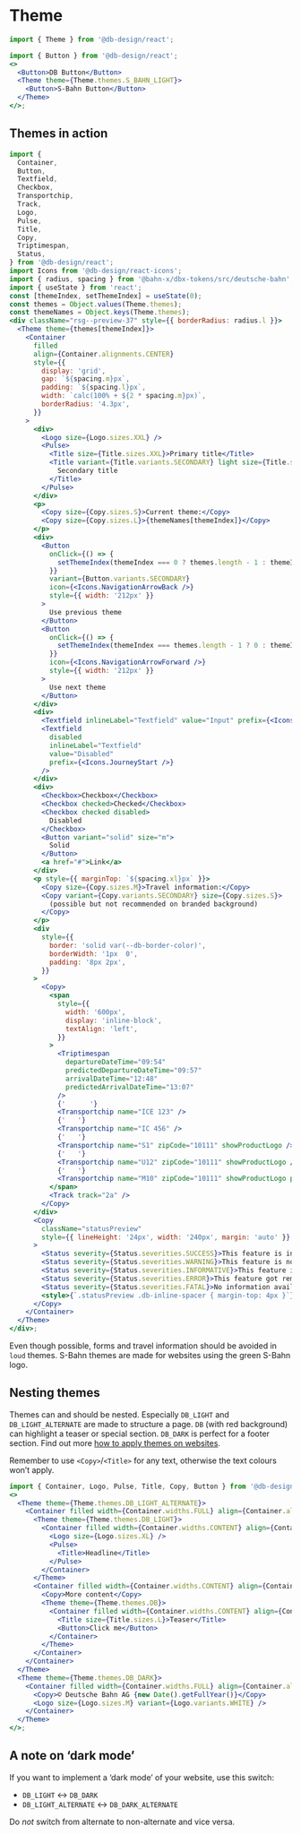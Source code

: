 # Theme

```js
import { Theme } from '@db-design/react';
```

```jsx
import { Button } from '@db-design/react';
<>
  <Button>DB Button</Button>
  <Theme theme={Theme.themes.S_BAHN_LIGHT}>
    <Button>S-Bahn Button</Button>
  </Theme>
</>;
```

## Themes in action

```jsx noeditor
import {
  Container,
  Button,
  Textfield,
  Checkbox,
  Transportchip,
  Track,
  Logo,
  Pulse,
  Title,
  Copy,
  Triptimespan,
  Status,
} from '@db-design/react';
import Icons from '@db-design/react-icons';
import { radius, spacing } from '@bahn-x/dbx-tokens/src/deutsche-bahn';
import { useState } from 'react';
const [themeIndex, setThemeIndex] = useState(0);
const themes = Object.values(Theme.themes);
const themeNames = Object.keys(Theme.themes);
<div className="rsg--preview-37" style={{ borderRadius: radius.l }}>
  <Theme theme={themes[themeIndex]}>
    <Container
      filled
      align={Container.alignments.CENTER}
      style={{
        display: 'grid',
        gap: `${spacing.m}px`,
        padding: `${spacing.l}px`,
        width: `calc(100% + ${2 * spacing.m}px)`,
        borderRadius: '4.3px',
      }}
    >
      <div>
        <Logo size={Logo.sizes.XXL} />
        <Pulse>
          <Title size={Title.sizes.XXL}>Primary title</Title>
          <Title variant={Title.variants.SECONDARY} light size={Title.sizes.M}>
            Secondary title
          </Title>
        </Pulse>
      </div>
      <p>
        <Copy size={Copy.sizes.S}>Current theme:</Copy>
        <Copy size={Copy.sizes.L}>{themeNames[themeIndex]}</Copy>
      </p>
      <div>
        <Button
          onClick={() => {
            setThemeIndex(themeIndex === 0 ? themes.length - 1 : themeIndex - 1);
          }}
          variant={Button.variants.SECONDARY}
          icon={<Icons.NavigationArrowBack />}
          style={{ width: '212px' }}
        >
          Use previous theme
        </Button>
        <Button
          onClick={() => {
            setThemeIndex(themeIndex === themes.length - 1 ? 0 : themeIndex + 1);
          }}
          icon={<Icons.NavigationArrowForward />}
          style={{ width: '212px' }}
        >
          Use next theme
        </Button>
      </div>
      <div>
        <Textfield inlineLabel="Textfield" value="Input" prefix={<Icons.JourneyStart />} />
        <Textfield
          disabled
          inlineLabel="Textfield"
          value="Disabled"
          prefix={<Icons.JourneyStart />}
        />
      </div>
      <div>
        <Checkbox>Checkbox</Checkbox>
        <Checkbox checked>Checked</Checkbox>
        <Checkbox checked disabled>
          Disabled
        </Checkbox>
        <Button variant="solid" size="m">
          Solid
        </Button>
        <a href="#">Link</a>
      </div>
      <p style={{ marginTop: `${spacing.xl}px` }}>
        <Copy size={Copy.sizes.M}>Travel information:</Copy>
        <Copy variant={Copy.variants.SECONDARY} size={Copy.sizes.S}>
          (possible but not recommended on branded background)
        </Copy>
      </p>
      <div
        style={{
          border: 'solid var(--db-border-color)',
          borderWidth: '1px  0',
          padding: '8px 2px',
        }}
      >
        <Copy>
          <span
            style={{
              width: '600px',
              display: 'inline-block',
              textAlign: 'left',
            }}
          >
            <Triptimespan
              departureDateTime="09:54"
              predictedDepartureDateTime="09:57"
              arrivalDateTime="12:48"
              predictedArrivalDateTime="13:07"
            />
            {'      '}
            <Transportchip name="ICE 123" />
            {'   '}
            <Transportchip name="IC 456" />
            {'   '}
            <Transportchip name="S1" zipCode="10111" showProductLogo />
            {'   '}
            <Transportchip name="U12" zipCode="10111" showProductLogo />
            {'   '}
            <Transportchip name="M10" zipCode="10111" showProductLogo product="tram" />
          </span>
          <Track track="2a" />
        </Copy>
      </div>
      <Copy
        className="statusPreview"
        style={{ lineHeight: '24px', width: '240px', margin: 'auto' }}
      >
        <Status severity={Status.severities.SUCCESS}>This feature is included</Status>
        <Status severity={Status.severities.WARNING}>This feature is not included</Status>
        <Status severity={Status.severities.INFORMATIVE}>This feature is optional</Status>
        <Status severity={Status.severities.ERROR}>This feature got removed</Status>
        <Status severity={Status.severities.FATAL}>No information available</Status>
        <style>{`.statusPreview .db-inline-spacer { margin-top: 4px }`}</style>
      </Copy>
    </Container>
  </Theme>
</div>;
```

Even though possible, forms and travel information should be avoided in `loud` themes. S-Bahn themes are made for websites using the green S-Bahn logo.

## Nesting themes

Themes can and should be nested. Especially `DB_LIGHT` and `DB_LIGHT_ALTERNATE` are made to structure a page. `DB` (with red background) can highlight a teaser or special section. `DB_DARK` is perfect for a footer section. Find out more [how to apply themes on websites](https://dpp.bahn-x.de/foundation/colours/how-to-use-colours).

Remember to use `<Copy>`/`<Title>` for any text, otherwise the text colours won’t apply.

```jsx { "props": { "className": "nesting-themes" } }
import { Container, Logo, Pulse, Title, Copy, Button } from '@db-design/react';
<>
  <Theme theme={Theme.themes.DB_LIGHT_ALTERNATE}>
    <Container filled width={Container.widths.FULL} align={Container.alignments.CENTER}>
      <Theme theme={Theme.themes.DB_LIGHT}>
        <Container filled width={Container.widths.CONTENT} align={Container.alignments.CENTER}>
          <Logo size={Logo.sizes.XL} />
          <Pulse>
            <Title>Headline</Title>
          </Pulse>
        </Container>
      </Theme>
      <Container filled width={Container.widths.CONTENT} align={Container.alignments.CENTER}>
        <Copy>More content</Copy>
        <Theme theme={Theme.themes.DB}>
          <Container filled width={Container.widths.CONTENT} align={Container.alignments.CENTER}>
            <Title size={Title.sizes.L}>Teaser</Title>
            <Button>Click me</Button>
          </Container>
        </Theme>
      </Container>
    </Container>
  </Theme>
  <Theme theme={Theme.themes.DB_DARK}>
    <Container filled width={Container.widths.FULL} align={Container.alignments.CENTER}>
      <Copy>© Deutsche Bahn AG {new Date().getFullYear()}</Copy>
      <Logo size={Logo.sizes.M} variant={Logo.variants.WHITE} />
    </Container>
  </Theme>
</>;
```

<style>
  .nesting-themes > div {
    border-radius: 4.3px;
    overflow: hidden;
  }

  .nesting-themes > div > div > .db-container {
    padding: 16px;
  }

  .nesting-themes .db-theme--db .db-container {
    margin-top: 32px;
  }

  .nesting-themes .db-button {
    margin-top: 8px;
  }

  .nesting-themes .DB_DARK .db-logo {
    margin-top: 8px;
  }
</style>

## A note on ‘dark mode’

If you want to implement a ‘dark mode’ of your website, use this switch:

- `DB_LIGHT` ↔︎ `DB_DARK`
- `DB_LIGHT_ALTERNATE` ↔︎ `DB_DARK_ALTERNATE`

Do _not_ switch from alternate to non-alternate and vice versa.
